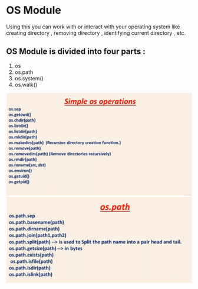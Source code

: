 # OS Module
Using this you can work with or interact with your operating system like creating directory , removing directory , identifying current directory , etc.

## OS Module is divided into four parts :
1. os
2. os.path
3. os.system()
4. os.walk()

![](./os.png)
![](os_path.PNG)